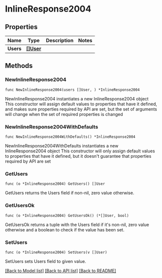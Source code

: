 # InlineResponse2004

## Properties

Name | Type | Description | Notes
------------ | ------------- | ------------- | -------------
**Users** | [**[]User**](User.md) |  | 

## Methods

### NewInlineResponse2004

`func NewInlineResponse2004(users []User, ) *InlineResponse2004`

NewInlineResponse2004 instantiates a new InlineResponse2004 object
This constructor will assign default values to properties that have it defined,
and makes sure properties required by API are set, but the set of arguments
will change when the set of required properties is changed

### NewInlineResponse2004WithDefaults

`func NewInlineResponse2004WithDefaults() *InlineResponse2004`

NewInlineResponse2004WithDefaults instantiates a new InlineResponse2004 object
This constructor will only assign default values to properties that have it defined,
but it doesn't guarantee that properties required by API are set

### GetUsers

`func (o *InlineResponse2004) GetUsers() []User`

GetUsers returns the Users field if non-nil, zero value otherwise.

### GetUsersOk

`func (o *InlineResponse2004) GetUsersOk() (*[]User, bool)`

GetUsersOk returns a tuple with the Users field if it's non-nil, zero value otherwise
and a boolean to check if the value has been set.

### SetUsers

`func (o *InlineResponse2004) SetUsers(v []User)`

SetUsers sets Users field to given value.



[[Back to Model list]](../README.md#documentation-for-models) [[Back to API list]](../README.md#documentation-for-api-endpoints) [[Back to README]](../README.md)


